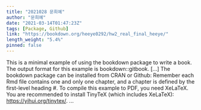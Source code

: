 ```yaml
---
title: "2021028 문희예"
author: "문희예"
date: "2021-03-14T01:47:23Z"
tags: [Package, Github]
link: "https://bookdown.org/heeye0292/hw2_real_final_heeye/"
length_weight: "5.4%"
pinned: false
---
```


This is a minimal example of using the bookdown package to write a book. The output format for this example is bookdown::gitbook. [...] The bookdown package can be installed from CRAN or Github: Remember each Rmd file contains one and only one chapter, and a chapter is defined by the first-level heading #. To compile this example to PDF, you need XeLaTeX. You are recommended to install TinyTeX (which includes XeLaTeX): https://yihui.org/tinytex/.  ...
